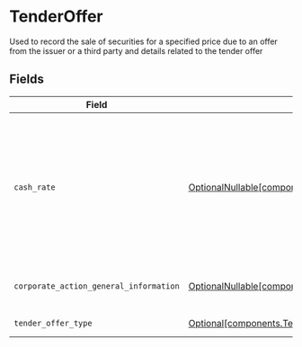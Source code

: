 # TenderOffer

Used to record the sale of securities for a specified price due to an offer from the issuer or a third party and details related to the tender offer


## Fields

| Field                                                                                                                                                          | Type                                                                                                                                                           | Required                                                                                                                                                       | Description                                                                                                                                                    | Example                                                                                                                                                        |
| -------------------------------------------------------------------------------------------------------------------------------------------------------------- | -------------------------------------------------------------------------------------------------------------------------------------------------------------- | -------------------------------------------------------------------------------------------------------------------------------------------------------------- | -------------------------------------------------------------------------------------------------------------------------------------------------------------- | -------------------------------------------------------------------------------------------------------------------------------------------------------------- |
| `cash_rate`                                                                                                                                                    | [OptionalNullable[components.EntryTenderOfferCashRate]](../../models/components/entrytenderoffercashrate.md)                                                   | :heavy_minus_sign:                                                                                                                                             | The rate (raw value, not a percentage, example: 50% will be .5 in this field) at which cash will be disbursed to the shareholder                               | {<br/>"value": "0.25"<br/>}                                                                                                                                    |
| `corporate_action_general_information`                                                                                                                         | [OptionalNullable[components.EntryTenderOfferCorporateActionGeneralInformation]](../../models/components/entrytenderoffercorporateactiongeneralinformation.md) | :heavy_minus_sign:                                                                                                                                             | Common fields for corporate actions                                                                                                                            |                                                                                                                                                                |
| `tender_offer_type`                                                                                                                                            | [Optional[components.TenderOfferType]](../../models/components/tenderoffertype.md)                                                                             | :heavy_minus_sign:                                                                                                                                             | the type of tender offer                                                                                                                                       | DUTCH_AUCTION                                                                                                                                                  |